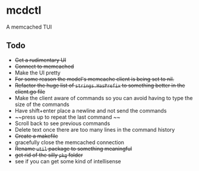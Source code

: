 # mcdctl
A memcached TUI

## Todo

* ~~Get a rudimentary UI~~
* ~~Connect to memcached~~
* Make the UI pretty
* ~~For some reason the model's memcache client is being set to nil.~~
* ~~Refactor the huge list of `strings.HasPrefix` to something better in the client.go file~~
* Make the client aware of commands so you can avoid having to type the size of the commands
* Have shift+enter place a newline and not send the commands
* ~~press up to repeat the last command ~~
* Scroll back to see previous commands
* Delete text once there are too many lines in the command history
* ~~Create a makefile~~
* gracefully close the memcached connection
* ~~Rename `util` package to something meaningful~~
* ~~get rid of the silly `pkg` folder~~
* see if you can get some kind of intellisense
